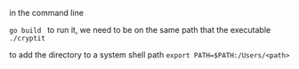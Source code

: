 in the command line 

```go build ```
to run it, we need to be on the same path that the executable
```./cryptit```

to add the directory to a system shell path 
```export PATH=$PATH:/Users/<path>```